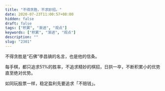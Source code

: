 ```yaml
---
title: "不得贪胜，不求妙招。"
date: 2020-07-23T11:00:57+08:00
hidden: false
draft: false
tags: ["积累", "渐进", "观点"]
keywords: ["积累", "渐进", "观点"]
description: ""
slug: "2301"
---
```


不得贪胜是“石佛”李昌镐的名言，也是他的信条。

每手棋，都只追求51%的胜率，不追求精妙的棋招，日拱一卒，不断积累小的优势直至绝对优势。

如同玩股票一样，稳定盈利先要追求「不赔钱」。